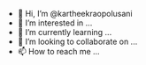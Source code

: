 - 👋 Hi, I’m @kartheekraopolusani
- 👀 I’m interested in ...
- 🌱 I’m currently learning ...
- 💞️ I’m looking to collaborate on ...
- 📫 How to reach me ...

<!---
kartheekraopolusani/kartheekraopolusani is a ✨ special ✨ repository because its `README.md` (this file) appears on your GitHub profile.
You can click the Preview link to take a look at your changes.
--->
